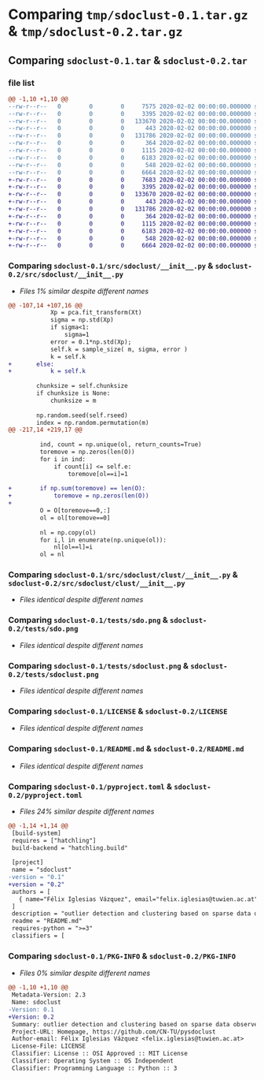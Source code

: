 # Comparing `tmp/sdoclust-0.1.tar.gz` & `tmp/sdoclust-0.2.tar.gz`

## Comparing `sdoclust-0.1.tar` & `sdoclust-0.2.tar`

### file list

```diff
@@ -1,10 +1,10 @@
--rw-r--r--   0        0        0     7575 2020-02-02 00:00:00.000000 sdoclust-0.1/src/sdoclust/__init__.py
--rw-r--r--   0        0        0     3395 2020-02-02 00:00:00.000000 sdoclust-0.1/src/sdoclust/clust/__init__.py
--rw-r--r--   0        0        0   133670 2020-02-02 00:00:00.000000 sdoclust-0.1/tests/sdo.png
--rw-r--r--   0        0        0      443 2020-02-02 00:00:00.000000 sdoclust-0.1/tests/sdo_example.py
--rw-r--r--   0        0        0   131786 2020-02-02 00:00:00.000000 sdoclust-0.1/tests/sdoclust.png
--rw-r--r--   0        0        0      364 2020-02-02 00:00:00.000000 sdoclust-0.1/tests/sdoclust_example.py
--rw-r--r--   0        0        0     1115 2020-02-02 00:00:00.000000 sdoclust-0.1/LICENSE
--rw-r--r--   0        0        0     6183 2020-02-02 00:00:00.000000 sdoclust-0.1/README.md
--rw-r--r--   0        0        0      548 2020-02-02 00:00:00.000000 sdoclust-0.1/pyproject.toml
--rw-r--r--   0        0        0     6664 2020-02-02 00:00:00.000000 sdoclust-0.1/PKG-INFO
+-rw-r--r--   0        0        0     7683 2020-02-02 00:00:00.000000 sdoclust-0.2/src/sdoclust/__init__.py
+-rw-r--r--   0        0        0     3395 2020-02-02 00:00:00.000000 sdoclust-0.2/src/sdoclust/clust/__init__.py
+-rw-r--r--   0        0        0   133670 2020-02-02 00:00:00.000000 sdoclust-0.2/tests/sdo.png
+-rw-r--r--   0        0        0      443 2020-02-02 00:00:00.000000 sdoclust-0.2/tests/sdo_example.py
+-rw-r--r--   0        0        0   131786 2020-02-02 00:00:00.000000 sdoclust-0.2/tests/sdoclust.png
+-rw-r--r--   0        0        0      364 2020-02-02 00:00:00.000000 sdoclust-0.2/tests/sdoclust_example.py
+-rw-r--r--   0        0        0     1115 2020-02-02 00:00:00.000000 sdoclust-0.2/LICENSE
+-rw-r--r--   0        0        0     6183 2020-02-02 00:00:00.000000 sdoclust-0.2/README.md
+-rw-r--r--   0        0        0      548 2020-02-02 00:00:00.000000 sdoclust-0.2/pyproject.toml
+-rw-r--r--   0        0        0     6664 2020-02-02 00:00:00.000000 sdoclust-0.2/PKG-INFO
```

### Comparing `sdoclust-0.1/src/sdoclust/__init__.py` & `sdoclust-0.2/src/sdoclust/__init__.py`

 * *Files 1% similar despite different names*

```diff
@@ -107,14 +107,16 @@
 		    Xp = pca.fit_transform(Xt)
 		    sigma = np.std(Xp)
 		    if sigma<1:
 			    sigma=1
 		    error = 0.1*np.std(Xp);
 		    self.k = sample_size( m, sigma, error )
 		    k = self.k
+	    else:
+		    k = self.k
 
 	    chunksize = self.chunksize
 	    if chunksize is None:
 	        chunksize = m
 
 	    np.random.seed(self.rseed)
 	    index = np.random.permutation(m)
@@ -217,14 +219,17 @@
 
         ind, count = np.unique(ol, return_counts=True)
         toremove = np.zeros(len(O))
         for i in ind:
             if count[i] <= self.e:
                 toremove[ol==i]=1
 
+        if np.sum(toremove) == len(O):
+            toremove = np.zeros(len(O))
+
         O = O[toremove==0,:]
         ol = ol[toremove==0] 
 
         nl = np.copy(ol)
         for i,l in enumerate(np.unique(ol)):
             nl[ol==l]=i
         ol = nl
```

### Comparing `sdoclust-0.1/src/sdoclust/clust/__init__.py` & `sdoclust-0.2/src/sdoclust/clust/__init__.py`

 * *Files identical despite different names*

### Comparing `sdoclust-0.1/tests/sdo.png` & `sdoclust-0.2/tests/sdo.png`

 * *Files identical despite different names*

### Comparing `sdoclust-0.1/tests/sdoclust.png` & `sdoclust-0.2/tests/sdoclust.png`

 * *Files identical despite different names*

### Comparing `sdoclust-0.1/LICENSE` & `sdoclust-0.2/LICENSE`

 * *Files identical despite different names*

### Comparing `sdoclust-0.1/README.md` & `sdoclust-0.2/README.md`

 * *Files identical despite different names*

### Comparing `sdoclust-0.1/pyproject.toml` & `sdoclust-0.2/pyproject.toml`

 * *Files 24% similar despite different names*

```diff
@@ -1,14 +1,14 @@
 [build-system]
 requires = ["hatchling"]
 build-backend = "hatchling.build"
 
 [project]
 name = "sdoclust"
-version = "0.1"
+version = "0.2"
 authors = [
   { name="Félix Iglesias Vázquez", email="felix.iglesias@tuwien.ac.at" },
 ]
 description = "outlier detection and clustering based on sparse data observers"
 readme = "README.md"
 requires-python = ">=3"
 classifiers = [
```

### Comparing `sdoclust-0.1/PKG-INFO` & `sdoclust-0.2/PKG-INFO`

 * *Files 0% similar despite different names*

```diff
@@ -1,10 +1,10 @@
 Metadata-Version: 2.3
 Name: sdoclust
-Version: 0.1
+Version: 0.2
 Summary: outlier detection and clustering based on sparse data observers
 Project-URL: Homepage, https://github.com/CN-TU/pysdoclust
 Author-email: Félix Iglesias Vázquez <felix.iglesias@tuwien.ac.at>
 License-File: LICENSE
 Classifier: License :: OSI Approved :: MIT License
 Classifier: Operating System :: OS Independent
 Classifier: Programming Language :: Python :: 3
```

